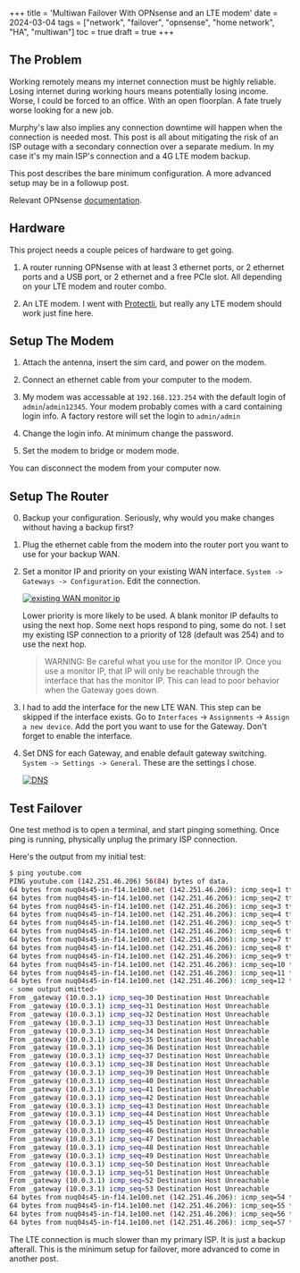 +++
title = 'Multiwan Failover With OPNsense and an LTE modem'
date = 2024-03-04
tags = ["network", "failover", "opnsense", "home network", "HA", "multiwan"]
toc = true
draft = true
+++

## The Problem

Working remotely means my internet connection must be highly reliable. Losing internet during working hours means potentially losing income. Worse, I could be forced to an office. With an open floorplan. A fate truely worse looking for a new job.

Murphy's law also implies any connection downtime will happen when the connection is needed most. This post is all about mitigating the risk of an ISP outage with a secondary connection over a separate medium. In my case it's my main ISP's connection and a 4G LTE modem backup.

This post describes the bare minimum configuration. A more advanced setup may be in a followup post.

Relevant OPNsense [documentation](https://docs.opnsense.org/manual/how-tos/multiwan.html).

## Hardware

This project needs a couple peices of hardware to get going.

1. A router running OPNsense with at least 3 ethernet ports, or 2 ethernet ports and a USB port, or 2 ethernet and a free PCIe slot. All depending on your LTE modem and router combo.

2. An LTE modem. I went with [Protectli](https://protectli.com/lte/), but really any LTE modem should work just fine here.

## Setup The Modem

1. Attach the antenna, insert the sim card, and power on the modem.

2. Connect an ethernet cable from your computer to the modem.

3. My modem was accessable at `192.168.123.254` with the default login of `admin`/`admin12345`. Your modem probably comes with a card containing login info. A factory restore will set the login to `admin/admin`

4. Change the login info. At minimum change the password.

5. Set the modem to bridge or modem mode.

You can disconnect the modem from your computer now.

## Setup The Router

0. Backup your configuration. Seriously, why would you make changes without having a backup first?

1. Plug the ethernet cable from the modem into the router port you want to use for your backup WAN.

2. Set a monitor IP  and priority on your existing WAN interface. `System -> Gateways -> Configuration`. Edit the connection.

    [![existing WAN monitor ip](/images/2024-03-04-multiwan-failover/existing-wan-monitor-ip.png)](/images/2024-03-04-multiwan-failover/existing-wan-monitor-ip.png)

    Lower priority is more likely to be used. A blank monitor IP defaults to using the next hop. Some next hops respond to ping, some do not.
    I set my existing ISP connection to a priority of 128 (default was 254) and to use the next hop.

    > WARNING: Be careful what you use for the monitor IP. Once you use a monitor IP, that IP will only be reachable through the interface that has the monitor IP. This can lead to poor behavior when the Gateway goes down.

3. I had to add the interface for the new LTE WAN. This step can be skipped if the interface exists. Go to `Interfaces` -> `Assignments` -> `Assign a new device`. Add the port you want to use for the Gateway. Don't forget to enable the interface.

4. Set DNS for each Gateway, and enable default gateway switching. `System -> Settings -> General`. These are the settings I chose.

    [![DNS](/images/2024-03-04-multiwan-failover/dns.png)](/images/2024-03-04-multiwan-failover/dns.png)

## Test Failover

One test method is to open a terminal, and start pinging something. Once ping is running, physically unplug the primary ISP connection.

Here's the output from my initial test:

```bash
$ ping youtube.com
PING youtube.com (142.251.46.206) 56(84) bytes of data.
64 bytes from nuq04s45-in-f14.1e100.net (142.251.46.206): icmp_seq=1 ttl=58 time=4.08 ms
64 bytes from nuq04s45-in-f14.1e100.net (142.251.46.206): icmp_seq=2 ttl=58 time=5.08 ms
64 bytes from nuq04s45-in-f14.1e100.net (142.251.46.206): icmp_seq=3 ttl=58 time=5.25 ms
64 bytes from nuq04s45-in-f14.1e100.net (142.251.46.206): icmp_seq=4 ttl=58 time=7.15 ms
64 bytes from nuq04s45-in-f14.1e100.net (142.251.46.206): icmp_seq=5 ttl=58 time=6.44 ms
64 bytes from nuq04s45-in-f14.1e100.net (142.251.46.206): icmp_seq=6 ttl=58 time=5.18 ms
64 bytes from nuq04s45-in-f14.1e100.net (142.251.46.206): icmp_seq=7 ttl=58 time=7.53 ms
64 bytes from nuq04s45-in-f14.1e100.net (142.251.46.206): icmp_seq=8 ttl=58 time=5.79 ms
64 bytes from nuq04s45-in-f14.1e100.net (142.251.46.206): icmp_seq=9 ttl=58 time=5.23 ms
64 bytes from nuq04s45-in-f14.1e100.net (142.251.46.206): icmp_seq=10 ttl=58 time=5.25 ms
64 bytes from nuq04s45-in-f14.1e100.net (142.251.46.206): icmp_seq=11 ttl=58 time=5.46 ms
64 bytes from nuq04s45-in-f14.1e100.net (142.251.46.206): icmp_seq=12 ttl=58 time=6.88 ms
< some output omitted>
From _gateway (10.0.3.1) icmp_seq=30 Destination Host Unreachable
From _gateway (10.0.3.1) icmp_seq=31 Destination Host Unreachable
From _gateway (10.0.3.1) icmp_seq=32 Destination Host Unreachable
From _gateway (10.0.3.1) icmp_seq=33 Destination Host Unreachable
From _gateway (10.0.3.1) icmp_seq=34 Destination Host Unreachable
From _gateway (10.0.3.1) icmp_seq=35 Destination Host Unreachable
From _gateway (10.0.3.1) icmp_seq=36 Destination Host Unreachable
From _gateway (10.0.3.1) icmp_seq=37 Destination Host Unreachable
From _gateway (10.0.3.1) icmp_seq=38 Destination Host Unreachable
From _gateway (10.0.3.1) icmp_seq=39 Destination Host Unreachable
From _gateway (10.0.3.1) icmp_seq=40 Destination Host Unreachable
From _gateway (10.0.3.1) icmp_seq=41 Destination Host Unreachable
From _gateway (10.0.3.1) icmp_seq=42 Destination Host Unreachable
From _gateway (10.0.3.1) icmp_seq=43 Destination Host Unreachable
From _gateway (10.0.3.1) icmp_seq=44 Destination Host Unreachable
From _gateway (10.0.3.1) icmp_seq=45 Destination Host Unreachable
From _gateway (10.0.3.1) icmp_seq=46 Destination Host Unreachable
From _gateway (10.0.3.1) icmp_seq=47 Destination Host Unreachable
From _gateway (10.0.3.1) icmp_seq=48 Destination Host Unreachable
From _gateway (10.0.3.1) icmp_seq=49 Destination Host Unreachable
From _gateway (10.0.3.1) icmp_seq=50 Destination Host Unreachable
From _gateway (10.0.3.1) icmp_seq=51 Destination Host Unreachable
From _gateway (10.0.3.1) icmp_seq=52 Destination Host Unreachable
From _gateway (10.0.3.1) icmp_seq=53 Destination Host Unreachable
64 bytes from nuq04s45-in-f14.1e100.net (142.251.46.206): icmp_seq=54 ttl=109 time=192 ms
64 bytes from nuq04s45-in-f14.1e100.net (142.251.46.206): icmp_seq=55 ttl=109 time=340 ms
64 bytes from nuq04s45-in-f14.1e100.net (142.251.46.206): icmp_seq=56 ttl=109 time=182 ms
64 bytes from nuq04s45-in-f14.1e100.net (142.251.46.206): icmp_seq=57 ttl=109 time=249 ms
```

The LTE connection is much slower than my primary ISP. It is just a backup afterall. This is the minimum setup for failover, more advanced to come in another post.
